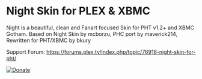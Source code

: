 Night Skin for PLEX & XBMC
==========================

Night is a beautiful, clean and Fanart focused Skin for PHT v1.2+ and XBMC Gotham.
Based on Night Skin by mcborzu, PHC port by maverick214, Rewritten for PHT/XBMC by bkury

Support Forum: https://forums.plex.tv/index.php/topic/76918-night-skin-for-pht/

[![Donate](https://www.paypalobjects.com/en_US/i/btn/btn_donate_LG.gif)](https://www.paypal.com/cgi-bin/webscr?cmd=_donations&business=support%40kury%2eorg&lc=US&item_name=Night%20Skin&no_note=0&currency_code=USD&bn=PP%2dDonationsBF%3abtn_donate_LG%2egif%3aNonHostedGuest)
